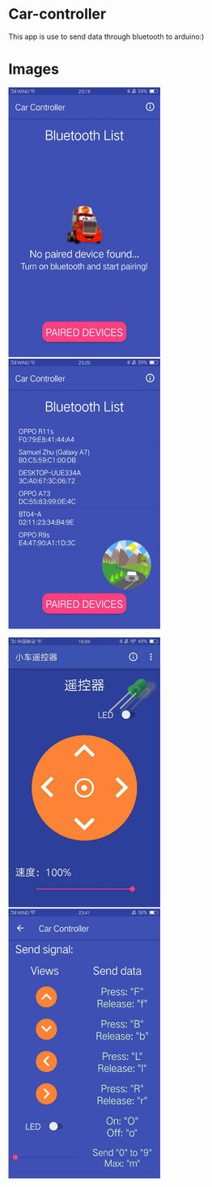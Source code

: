# Car-controller
This app is use to send data through bluetooth to arduino:)

# Images

<img src="images/controller1.jpg" width=300> <img src="images/controller2.jpg" width=300>

<img src="images/controller3.jpg" width=300> <img src="images/controller4.jpg" width=300>
